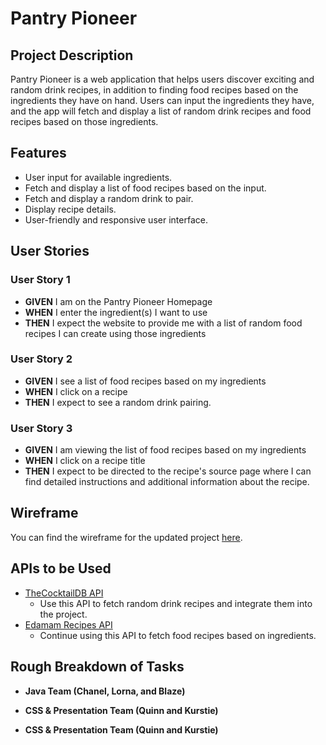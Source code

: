 # Pantry Pioneer

## Project Description

Pantry Pioneer is a web application that helps users discover exciting and random drink recipes, in addition to finding food recipes based on the ingredients they have on hand. Users can input the ingredients they have, and the app will fetch and display a list of random drink recipes and food recipes based on those ingredients.

## Features

- User input for available ingredients.
- Fetch and display a list of food recipes based on the input.
- Fetch and display a random drink to pair.
- Display recipe details.
- User-friendly and responsive user interface.

## User Stories

### User Story 1

- **GIVEN** I am on the Pantry Pioneer Homepage
- **WHEN** I enter the ingredient(s) I want to use
- **THEN** I expect the website to provide me with a list of random food recipes I can create using those ingredients

### User Story 2

- **GIVEN** I see a list of food recipes based on my ingredients
- **WHEN** I click on a recipe
- **THEN** I expect to see a random drink pairing.

### User Story 3

- **GIVEN** I am viewing the list of food recipes based on my ingredients
- **WHEN** I click on a recipe title
- **THEN** I expect to be directed to the recipe's source page where I can find detailed instructions and additional information about the recipe.

## Wireframe

You can find the wireframe for the updated project [here](https://excalidraw.com/#json=o-YtB5newDSq-3ueizkr-,ujUGke7ZfSX_OGFAoQ5wpg).

## APIs to be Used

- [TheCocktailDB API](https://www.thecocktaildb.com/)
  - Use this API to fetch random drink recipes and integrate them into the project.
- [Edamam Recipes API](https://developer.edamam.com/edamam-docs-recipe-api)
  - Continue using this API to fetch food recipes based on ingredients.

## Rough Breakdown of Tasks

- **Java Team (Chanel, Lorna, and Blaze)**

- **CSS & Presentation Team (Quinn and Kurstie)**
- **CSS & Presentation Team (Quinn and Kurstie)**


